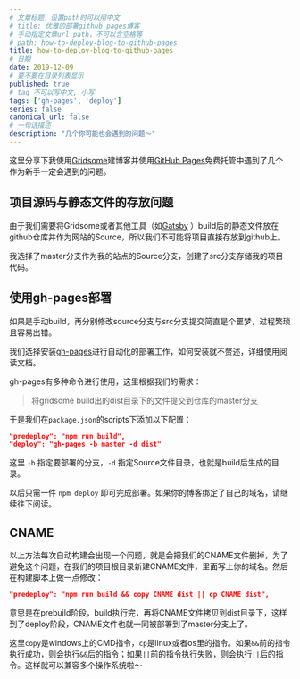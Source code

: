 ```yaml
---
# 文章标题，设置path时可以用中文
# title: 优雅的部署github pages博客
# 手动指定文章url path，不可以含空格等
# path: how-to-deploy-blog-to-github-pages
title: how-to-deploy-blog-to-github-pages
# 日期
date: 2019-12-09
# 要不要在目录列表显示
published: true
# tag 不可以写中文, 小写
tags: ['gh-pages', 'deploy']
series: false
canonical_url: false
# 一句话描述
description: "几个你可能也会遇到的问题～"
---
```

这里分享下我使用[Gridsome](https://gridsome.org/)建博客并使用[GitHub Pages](https://pages.github.com/)免费托管中遇到了几个作为新手一定会遇到的问题。

## 项目源码与静态文件的存放问题
由于我们需要将Gridsome或者其他工具（如[Gatsby](https://www.gatsbyjs.org/) ）build后的静态文件放在github仓库并作为网站的Source，所以我们不可能将项目直接存放到github上。

我选择了master分支作为我的站点的Source分支，创建了src分支存储我的项目代码。

## 使用gh-pages部署
如果是手动build，再分别修改source分支与src分支提交简直是个噩梦，过程繁琐且容易出错。

我们选择安装[gh-pages](https://github.com/tschaub/gh-pages)进行自动化的部署工作，如何安装就不赘述，详细使用阅读文档。

gh-pages有多种命令进行使用，这里根据我们的需求：
> 将gridsome build出的dist目录下的文件提交到仓库的master分支

于是我们在`package.json`的scripts下添加以下配置：
```json
"predeploy": "npm run build",
"deploy": "gh-pages -b master -d dist"
```
这里 `-b` 指定要部署的分支，`-d` 指定Source文件目录，也就是build后生成的目录。

以后只需一件 `npm deploy` 即可完成部署。如果你的博客绑定了自己的域名，请继续往下阅读。

## CNAME
以上方法每次自动构建会出现一个问题，就是会把我们的CNAME文件删掉，为了避免这个问题，在我们的项目根目录新建CNAME文件，里面写上你的域名。然后在构建脚本上做一点修改：
```json
"predeploy": "npm run build && copy CNAME dist || cp CNAME dist",
```
意思是在prebuild阶段，build执行完，再将CNAME文件拷贝到dist目录下，这样到了deploy阶段，CNAME文件也就一同被部署到了master分支上了。

这里`copy`是windows上的CMD指令，`cp`是linux或者os里的指令。如果`&&`前的指令执行成功，则会执行`&&`后的指令；如果`||`前的指令执行失败，则会执行`||`后的指令。这样就可以兼容多个操作系统啦～
